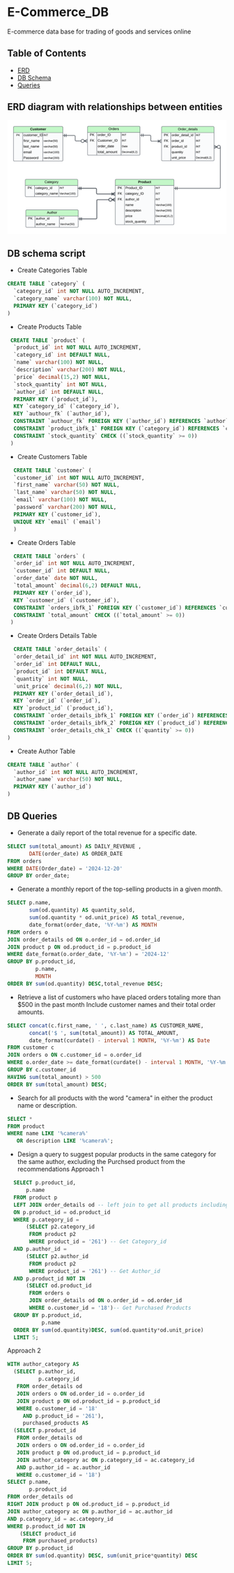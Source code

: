 # **E-Commerce_DB**
E-commerce data base for trading of goods and services online

## Table of Contents
- [ERD](#ERD-diagram-with-relationships-between-entities)
- [DB Schema](#DB-schema-script)
- [Queries](#DB-Queries)

## ERD diagram with relationships between entities
<img src="img/ERD_E-Commerce.png">

## DB schema script
- Create Categories Table
```sql
CREATE TABLE `category` (
  `category_id` int NOT NULL AUTO_INCREMENT,
  `category_name` varchar(100) NOT NULL,
  PRIMARY KEY (`category_id`)
)
```

- Create Products Table
```sql
 CREATE TABLE `product` (
  `product_id` int NOT NULL AUTO_INCREMENT,
  `category_id` int DEFAULT NULL,
  `name` varchar(100) NOT NULL,
  `description` varchar(200) NOT NULL,
  `price` decimal(15,2) NOT NULL,
  `stock_quantity` int NOT NULL,
  `author_id` int DEFAULT NULL,
  PRIMARY KEY (`product_id`),
  KEY `category_id` (`category_id`),
  KEY `authour_fk` (`author_id`),
  CONSTRAINT `authour_fk` FOREIGN KEY (`author_id`) REFERENCES `author` (`author_id`),
  CONSTRAINT `product_ibfk_1` FOREIGN KEY (`category_id`) REFERENCES `category` (`category_id`),
  CONSTRAINT `stock_quantity` CHECK ((`stock_quantity` >= 0)) 
 )
```
- Create Customers Table
```sql
  CREATE TABLE `customer` (
  `customer_id` int NOT NULL AUTO_INCREMENT,
  `first_name` varchar(50) NOT NULL,
  `last_name` varchar(50) NOT NULL,
  `email` varchar(100) NOT NULL,
  `password` varchar(200) NOT NULL,
  PRIMARY KEY (`customer_id`),
  UNIQUE KEY `email` (`email`)
  ) 
```  
- Create Orders Table
```sql
  CREATE TABLE `orders` (
  `order_id` int NOT NULL AUTO_INCREMENT,
  `customer_id` int DEFAULT NULL,
  `order_date` date NOT NULL,
  `total_amount` decimal(6,2) DEFAULT NULL,
  PRIMARY KEY (`order_id`),
  KEY `customer_id` (`customer_id`),
  CONSTRAINT `orders_ibfk_1` FOREIGN KEY (`customer_id`) REFERENCES `customer` (`customer_id`),
  CONSTRAINT `total_amount` CHECK ((`total_amount` >= 0))
 )
```
- Create Orders Details Table
```sql
  CREATE TABLE `order_details` (
  `order_detail_id` int NOT NULL AUTO_INCREMENT,
  `order_id` int DEFAULT NULL,
  `product_id` int DEFAULT NULL,
  `quantity` int NOT NULL,
  `unit_price` decimal(6,2) NOT NULL,
  PRIMARY KEY (`order_detail_id`),
  KEY `order_id` (`order_id`),
  KEY `product_id` (`product_id`),
  CONSTRAINT `order_details_ibfk_1` FOREIGN KEY (`order_id`) REFERENCES `orders` (`order_id`),
  CONSTRAINT `order_details_ibfk_2` FOREIGN KEY (`product_id`) REFERENCES `product` (`product_id`),
  CONSTRAINT `order_details_chk_1` CHECK ((`quantity` >= 0))
)
```
- Create Author Table
```sql
CREATE TABLE `author` (
  `author_id` int NOT NULL AUTO_INCREMENT,
  `author_name` varchar(50) NOT NULL,
  PRIMARY KEY (`author_id`)
)
```
## DB Queries
- Generate a daily report of the total revenue for a specific date.
   
```sql
SELECT sum(total_amount) AS DAILY_REVENUE ,
       DATE(order_date) AS ORDER_DATE
FROM orders
WHERE DATE(Order_date) = '2024-12-20'
GROUP BY order_date;
```
- Generate a monthly report of the top-selling products in a given month.
```sql
SELECT p.name,
       sum(od.quantity) AS quantity_sold,
       sum(od.quantity * od.unit_price) AS total_revenue,
       date_format(order_date, '%Y-%m') AS MONTH
FROM orders o
JOIN order_details od ON o.order_id = od.order_id
JOIN product p ON od.product_id = p.product_id
WHERE date_format(o.order_date, '%Y-%m') = '2024-12'
GROUP BY p.product_id,
         p.name,
         MONTH
ORDER BY sum(od.quantity) DESC,total_revenue DESC;
```
- Retrieve a list of customers who have placed orders totaling more than $500 in the past month Include customer names and their total order amounts.
```sql
SELECT concat(c.first_name, ' ', c.last_name) AS CUSTOMER_NAME,
       concat('$ ', sum(total_amount)) AS TOTAL_AMOUNT,
       date_format(curdate() - interval 1 MONTH, '%Y-%m') AS Date
FROM customer c
JOIN orders o ON c.customer_id = o.order_id
WHERE o.order_date >= date_format(curdate() - interval 1 MONTH, '%Y-%m')
GROUP BY c.customer_id
HAVING sum(total_amount) > 500
ORDER BY sum(total_amount) DESC;
```
- Search for all products with the word "camera" in either the product name or description.
```sql
SELECT *
FROM product
WHERE name LIKE '%camera%'
   OR description LIKE '%camera%';
```
- Design a query to suggest popular products in the same category for the same author, excluding the Purchsed product from the recommendations
   Approach 1
 ```sql
   SELECT p.product_id,
       p.name
   FROM product p
   LEFT JOIN order_details od -- left join to get all products including the not purchased ones
   ON p.product_id = od.product_id
   WHERE p.category_id =
       (SELECT p2.category_id
        FROM product p2
        WHERE product_id = '261') -- Get Category_id
   AND p.author_id =
       (SELECT p2.author_id
        FROM product p2
        WHERE product_id = '261') -- Get Author_id
   AND p.product_id NOT IN
       (SELECT od.product_id
        FROM orders o
        JOIN order_details od ON o.order_id = od.order_id
        WHERE o.customer_id = '18')-- Get Purchased Products
   GROUP BY p.product_id,
            p.name
   ORDER BY sum(od.quantity)DESC, sum(od.quantity*od.unit_price)
   LIMIT 5;
```
Approach 2
```sql
WITH author_category AS
  (SELECT p.author_id,
          p.category_id
   FROM order_details od
   JOIN orders o ON od.order_id = o.order_id
   JOIN product p ON od.product_id = p.product_id
   WHERE o.customer_id = '18'
     AND p.product_id = '261'),
     purchased_products AS
  (SELECT p.product_id
   FROM order_details od
   JOIN orders o ON od.order_id = o.order_id
   JOIN product p ON od.product_id = p.product_id
   JOIN author_category ac ON p.category_id = ac.category_id
   AND p.author_id = ac.author_id
   WHERE o.customer_id = '18')
SELECT p.name,
       p.product_id
FROM order_details od
RIGHT JOIN product p ON od.product_id = p.product_id
JOIN author_category ac ON p.author_id = ac.author_id
AND p.category_id = ac.category_id
WHERE p.product_id NOT IN
    (SELECT product_id
     FROM purchased_products)
GROUP BY p.product_id
ORDER BY sum(od.quantity) DESC, sum(unit_price*quantity) DESC
LIMIT 5;	  				
